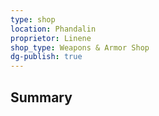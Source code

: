 ```yaml
---
type: shop
location: Phandalin
proprietor: Linene
shop_type: Weapons & Armor Shop
dg-publish: true
---
```

## Summary

